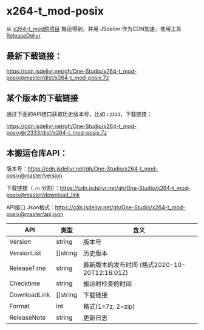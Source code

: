# x264-t_mod-posix

从 [x264-t_mod原项目](https://github.com/jpsdr/x264) 搬运得到，并用 JSdelivr 作为CDN加速，使用工具 [ReleaseDelivr](https://github.com/One-Studio/ReleaseDelivr)

## 最新下载链接：

https://cdn.jsdelivr.net/gh/One-Studio/x264-t_mod-posix@master/dist/x264-t_mod-posix.7z

## 某个版本的下载链接

通过下面的API接口获取历史版本号，比如 `r2333`，下载链接：

https://cdn.jsdelivr.net/gh/One-Studio/x264-t_mod-posix@r2333/dist/x264-t_mod-posix.7z

## 本搬运仓库API：

版本号：https://cdn.jsdelivr.net/gh/One-Studio/x264-t_mod-posix@master/version

下载链接（ `/n` 分割）：https://cdn.jsdelivr.net/gh/One-Studio/x264-t_mod-posix@master/download_link

API接口 Json格式：https://cdn.jsdelivr.net/gh/One-Studio/x264-t_mod-posix@master/api.json

| API          | 类型     | 含义                                          |
| ------------ | -------- | --------------------------------------------- |
| Version      | string   | 版本号                                        |
| VersionList  | []string | 历史版本                                      |
| ReleaseTime  | string   | 最新版本的发布时间 (格式2020-10-20T12:16:01Z) |
| Checktime    | string   | 搬运时检查的时间                              |
| DownloadLink | []string | 下载链接                                      |
| Format       | int      | 格式(1=7z, 2=zip)                             |
| ReleaseNote  | string   | 更新日志                                      |